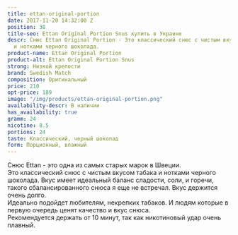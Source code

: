 ```yaml
---
title: ettan-original-portion
date: 2017-11-20 14:32:00 Z
position: 38
title-seo: Ettan Original Portion Snus купить в Украине
descr: Снюс Ettan Original Portion - Это классический снюс с чистым вкусом табака
  и нотками черного шоколада.
product-name: Ettan Original Portion
product-alt: Ettan Original Portion Snus
strong: Низкой крепости
brand: Swedish Match
composition: Оригинальный
price: 210
opt-price: 189
image: "/img/products/ettan-original-portion.png"
availability-descr: В наличии
has_availability: true
gramm: 24
nicotine: 8.5
portions: 24
taste: Классический, черный шоколад
form: Порционный, влажный
---
```


Снюс Ettan - это одна из самых старых марок в Швеции.<br>
Это классический снюс с чистым вкусом табака и нотками черного шоколада. Вкус имеет идеальный баланс сладости, соли, и горечи, такого сбалансированного снюса я еще не встречал. Вкус держится очень долго.<br>
Идеально подойдет любителям, некрепких табаков. И людям которые в первую очередь ценят качество и вкус снюса.<br>
Рекомендуется держать от 10 минут, так как никотиновый удар очень плавный.